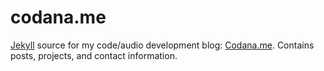 # codana.me

[Jekyll](https://jekyllrb.com) source for my code/audio development blog: [Codana.me](https://codana.me). Contains posts, projects, and contact information.
